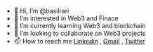 - 👋 Hi, I’m @basilrari
- 👀 I’m interested in Web3 and Finace
- 🌱 I’m currently learning Web3 and blockchain
- 💞️ I’m looking to collaborate on Web3 projects 
- 📫 How to reach me [Linkedin](https://www.linkedin.com/in/basilrari) , [Gmail](mailto:basilrari@gmail.com) , [Twitter](https://twitter.com/basilrari)

<!---
basilrari/basilrari is a ✨ special ✨ repository because its `README.md` (this file) appears on your GitHub profile.
You can click the Preview link to take a look at your changes.
--->

